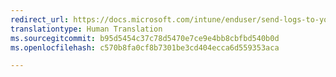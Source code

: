 ```yaml
---
redirect_url: https://docs.microsoft.com/intune/enduser/send-logs-to-your-it-admin-using-cable-android
translationtype: Human Translation
ms.sourcegitcommit: b95d5454c37c78d5470e7ce9e4bb8cbfbd540b0d
ms.openlocfilehash: c570b8fa0cf8b7301be3cd404ecca6d559353aca

---
```




<!--HONumber=Jan17_HO4-->


